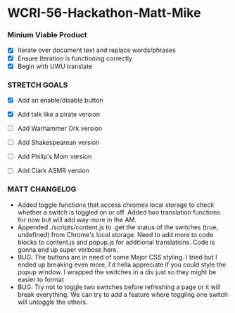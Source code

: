 # WCRI-56-Hackathon-Matt-Mike


### Minium Viable Product 
- [x] Iterate over document text and replace words/phrases
- [x] Ensure Iteration is functioning correctly 
- [x] Begin with UWU translate 

### STRETCH GOALS 
- [x] Add an enable/disable button 
- [x] Add talk like a pirate version 
- [ ] Add Warhammer Ork version
- [ ] Add Shakespearean version
- [ ] Add Philip's Mom version 
- [ ] Add Clark ASMR version 


### MATT CHANGELOG 
- Added toggle functions that access chromes local storage to check whether a switch is toggled on or off. Added two translation functions for now but will add way more in the AM. 
- Appended ./scripts/content.js to .get the status of the switches (true, undefined) from Chrome's local storage. Need to add more to code blocks to content.js and popup.js for additional translations. Code is gonna end up super verbose here. 
- BUG: The buttons are in need of some Major CSS styling. I tried but I ended up breaking even more, I'd hella appreciate if you could style the popup window. I wrapped the switches in a div just so they might be easier to format
- BUG: Try not to toggle two switches before refreshing a page or it will break everything. We can try to add a feature where toggling one switch will untoggle the others. 